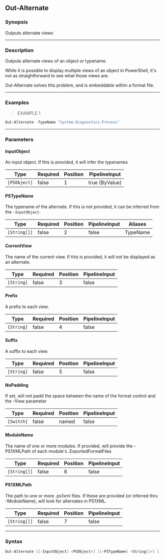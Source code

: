 Out-Alternate
-------------




### Synopsis
Outputs alternate views



---


### Description

Outputs alternate views of an object or typename.

While it is possible to display multiple views of an object in PowerShell, it's not as straightforward to see what those views are.

Out-Alternate solves this problem, and is embeddable within a format file.



---


### Examples
> EXAMPLE 1

```PowerShell
Out-Alternate -TypeName "System.Diagnostics.Process"
```


---


### Parameters
#### **InputObject**

An input object.  If this is provided, it will infer the typenames






|Type        |Required|Position|PipelineInput |
|------------|--------|--------|--------------|
|`[PSObject]`|false   |1       |true (ByValue)|



#### **PSTypeName**

The typename of the alternate.
If this is not provided, it can be inferred from the `-InputObject`.






|Type        |Required|Position|PipelineInput|Aliases |
|------------|--------|--------|-------------|--------|
|`[String[]]`|false   |2       |false        |TypeName|



#### **CurrentView**

The name of the current view.
If this is provided, it will not be displayed as an alternate.






|Type      |Required|Position|PipelineInput|
|----------|--------|--------|-------------|
|`[String]`|false   |3       |false        |



#### **Prefix**

A prefix to each view.






|Type      |Required|Position|PipelineInput|
|----------|--------|--------|-------------|
|`[String]`|false   |4       |false        |



#### **Suffix**

A suffix to each view.






|Type      |Required|Position|PipelineInput|
|----------|--------|--------|-------------|
|`[String]`|false   |5       |false        |



#### **NoPadding**

If set, will not padd the space between the name of the format control and the -View parameter






|Type      |Required|Position|PipelineInput|
|----------|--------|--------|-------------|
|`[Switch]`|false   |named   |false        |



#### **ModuleName**

The name of one or more modules.
If provided, will provide the -PS1XMLPath of each module's .ExportedFormatFiles






|Type        |Required|Position|PipelineInput|
|------------|--------|--------|-------------|
|`[String[]]`|false   |6       |false        |



#### **PS1XMLPath**

The path to one or more .ps1xml files.
If these are provided (or inferred thru -ModuleName), will look for alternates in PS1XML.






|Type        |Required|Position|PipelineInput|
|------------|--------|--------|-------------|
|`[String[]]`|false   |7       |false        |





---


### Syntax
```PowerShell
Out-Alternate [[-InputObject] <PSObject>] [[-PSTypeName] <String[]>] [[-CurrentView] <String>] [[-Prefix] <String>] [[-Suffix] <String>] [-NoPadding] [[-ModuleName] <String[]>] [[-PS1XMLPath] <String[]>] [<CommonParameters>]
```
